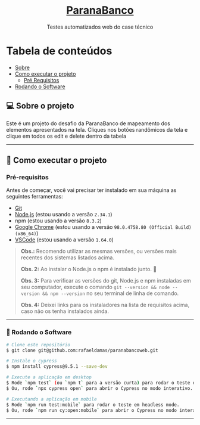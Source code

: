 <h1 align="center">
    <a href="https://pt-br.reactjs.org/">ParanaBanco</a>
</h1>
<p align="center">Testes automatizados web do case técnico</p>

Tabela de conteúdos
=================
<!--ts-->
   * [Sobre](#-Sobre-o-projeto)
   * [Como executar o projeto](#-como-executar-o-projeto)
      * [Pré Requisitos](#user-content-pre-requisitos)
   * [Rodando o Software](#-rodando-o-software)
<!--te-->

## 💻 Sobre o projeto

Este é um projeto do desafio da ParanaBanco de mapeamento dos elementos apresentados na tela. Cliques nos botões randômicos da tela e clique em todos os edit e delete dentro da tabela

---

## 🚀 Como executar o projeto

### Pré-requisitos

Antes de começar, você vai precisar ter instalado em sua máquina as seguintes ferramentas:
- [Git](https://git-scm.com)
- [Node.js](https://nodejs.org/en/) (estou usando a versão `2.34.1`)
- npm (estou usando a versão `8.3.2`)
- [Google Chrome](https://www.google.com/intl/pt_br/chrome/) (estou usando a versão `98.0.4758.80 (Official Build) (x86_64)`)
- [VSCode](https://code.visualstudio.com/) (estou usando a versão `1.64.0`)

> **Obs.:** Recomendo utilizar as mesmas versões, ou versões mais recentes dos sistemas listados acima.
>
> **Obs. 2:** Ao instalar o Node.js o npm é instalado junto. 🎉
>
> **Obs. 3:** Para verificar as versões do git, Node.js e npm instaladas em seu computador, execute o comando `git --version && node --version && npm --version` no seu terminal de linha de comando.
>
> **Obs. 4:** Deixei links para os instaladores na lista de requisitos acima, caso não os tenha instalados ainda.

___
### 🎲 Rodando o Software

```bash
# Clone este repositório
$ git clone git@github.com:rafaeldamas/paranabancoweb.git

# Instale o cypress
$ npm install cypress@9.5.1 --save-dev

# Execute a aplicação em desktop
$ Rode `npm test` (ou `npm t` para a versão curta) para rodar o teste em headless mode. 
$ Ou, rode `npx cypress open` para abrir o Cypress no modo interativo. 

# Executando a aplicação em mobile
$ Rode `npm run test:mobile` para rodar o teste em headless mode. 
$ Ou, rode `npm run cy:open:mobile` para abrir o Cypress no modo interativo.
```

---
